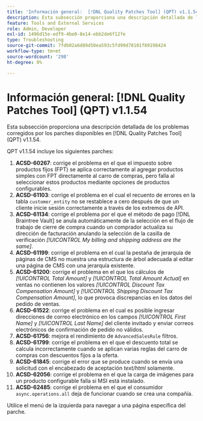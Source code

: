 ```yaml
---
title: 'Información general:  [!DNL Quality Patches Tool] (QPT) v1.1.54'
description: Esta subsección proporciona una descripción detallada de los problemas corregidos por los parches disponibles en  [!DNL Quality Patches Tool] (QPT) v1.1.54.
feature: Tools and External Services
role: Admin, Developer
exl-id: 1496d15e-edf9-4be0-8e14-ebb2de6f12fe
type: Troubleshooting
source-git-commit: 7fdb02a6d89d50ea593c5fd99d78101f89198424
workflow-type: tm+mt
source-wordcount: '298'
ht-degree: 0%

---
```


# Información general: [!DNL Quality Patches Tool] (QPT) v1.1.54

Esta subsección proporciona una descripción detallada de los problemas corregidos por los parches disponibles en [!DNL Quality Patches Tool] (QPT) v1.1.54.

QPT v1.1.54 incluye los siguientes parches:

1. **ACSD-60267**: corrige el problema en el que el impuesto sobre productos fijos (FPT) se aplica correctamente al agregar productos simples con FPT directamente al carro de compras, pero falla al seleccionar estos productos mediante opciones de productos configurables.
1. **ACSD-61103**: corrige el problema en el cual el recuento de errores en la tabla `customer_entity` no se restablece a cero después de que un cliente inicie sesión correctamente a través de los extremos de API.
1. **ACSD-61134**: corrige el problema por el que el método de pago [!DNL Braintree Vault] se anula automáticamente de la selección en el flujo de trabajo de cierre de compra cuando un comprador actualiza su dirección de facturación anulando la selección de la casilla de verificación *[!UICONTROL My billing and shipping address are the same]*.
1. **ACSD-61199**: corrige el problema en el cual la pestaña de jerarquía de páginas de CMS no muestra una estructura de árbol adecuada al editar una página de CMS con una jerarquía existente.
1. **ACSD-61200**: corrige el problema en el que los cálculos de *[!UICONTROL Total Amount]* y *[!UICONTROL Total Amount Actual]* en ventas no contienen los valores *[!UICONTROL Discount Tax Compensation Amount]* y *[!UICONTROL Shipping Discount Tax Compensation Amount]*, lo que provoca discrepancias en los datos del pedido de ventas.
1. **ACSD-61522**: corrige el problema en el cual es posible ingresar direcciones de correo electrónico en los campos *[!UICONTROL First Name]* y *[!UICONTROL Last Name]* del cliente invitado y enviar correos electrónicos de confirmación de pedido no válidos.
1. **ACSD-61756**: mejora el rendimiento de `AdvancedSalesRule` filtros.
1. **ACSD-61799**: corrige el problema en el que el descuento total se calcula incorrectamente cuando se aplican varias reglas del carro de compras con descuentos fijos a la oferta.
1. **ACSD-61845**: corrige el error que se produce cuando se envía una solicitud con el encabezado de aceptación *text/html* solamente.
1. **ACSD-62056**: corrige el problema en el que la carga de imágenes para un producto configurable falla si MSI está instalado.
1. **ACSD-62485**: corrige el problema en el que el consumidor `async.operations.all` deja de funcionar cuando se crea una compañía.

Utilice el menú de la izquierda para navegar a una página específica del parche.
